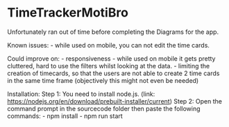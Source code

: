 # TimeTrackerMotiBro

Unfortunately ran out of time before completing the Diagrams for the app.

Known issues: - while used on mobile, you can not edit the time cards. 

Could improve on: - responsiveness - while used on mobile it gets pretty cluttered, 
hard to use the filters whilst looking at the data.
                  - limiting the creation of timecards, so that the users are not 
                  able to create 2 time cards in the same time frame (objectively 
                  this might not even be needed)
                  
Installation: 
    Step 1:
        You need to install node.js. (link: https://nodejs.org/en/download/prebuilt-installer/current)
    Step 2:
        Open the command prompt in the sourcecode folder then paste the following commands: 
            - npm install
            - npm run start